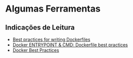 # Algumas Ferramentas

## Indicações de Leitura

 - [Best practices for writing Dockerfiles](https://docs.docker.com/develop/develop-images/dockerfile_best-practices/)
 - [Docker ENTRYPOINT & CMD: Dockerfile best practices](https://medium.freecodecamp.org/docker-entrypoint-cmd-dockerfile-best-practices-abc591c30e21)
 - [Docker Best Practices](https://github.com/FuriKuri/docker-best-practices)
 

